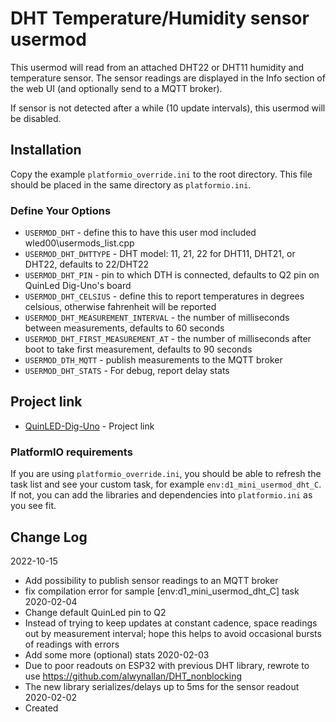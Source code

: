 # DHT Temperature/Humidity sensor usermod

This usermod will read from an attached DHT22 or DHT11 humidity and temperature sensor.
The sensor readings are displayed in the Info section of the web UI (and optionally send to a MQTT broker).

If sensor is not detected after a while (10 update intervals), this usermod will be disabled.

## Installation

Copy the example `platformio_override.ini` to the root directory.  This file should be placed in the same directory as `platformio.ini`.

### Define Your Options

* `USERMOD_DHT`                      - define this to have this user mod included wled00\usermods_list.cpp
* `USERMOD_DHT_DHTTYPE`              - DHT model: 11, 21, 22 for DHT11, DHT21, or DHT22, defaults to 22/DHT22
* `USERMOD_DHT_PIN`                  - pin to which DTH is connected, defaults to Q2 pin on QuinLed Dig-Uno's board
* `USERMOD_DHT_CELSIUS`              - define this to report temperatures in degrees celsious, otherwise fahrenheit will be reported
* `USERMOD_DHT_MEASUREMENT_INTERVAL` - the number of milliseconds between measurements, defaults to 60 seconds
* `USERMOD_DHT_FIRST_MEASUREMENT_AT` - the number of milliseconds after boot to take first measurement, defaults to 90 seconds
* `USERMOD_DTH_MQTT`                 - publish measurements to the MQTT broker
* `USERMOD_DHT_STATS`                - For debug, report delay stats

## Project link

* [QuinLED-Dig-Uno](https://quinled.info/2018/09/15/quinled-dig-uno/) - Project link

### PlatformIO requirements

If you are using `platformio_override.ini`, you should be able to refresh the task list and see your custom task, for example `env:d1_mini_usermod_dht_C`. If not, you can add the libraries and dependencies into `platformio.ini` as you see fit.


## Change Log
2022-10-15
* Add possibility to publish sensor readings to an MQTT broker
* fix compilation error for sample [env:d1_mini_usermod_dht_C] task
2020-02-04
* Change default QuinLed pin to Q2
* Instead of trying to keep updates at constant cadence, space readings out by measurement interval; hope this helps to avoid occasional bursts of readings with errors
* Add some more (optional) stats
2020-02-03
* Due to poor readouts on ESP32 with previous DHT library, rewrote to use https://github.com/alwynallan/DHT_nonblocking
* The new library serializes/delays up to 5ms for the sensor readout
2020-02-02
* Created
